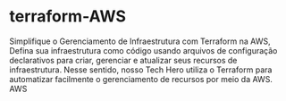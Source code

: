 # terraform-AWS
Simplifique o Gerenciamento de Infraestrutura com Terraform na AWS, Defina sua infraestrutura como código usando arquivos de configuração declarativos para criar, gerenciar e atualizar seus recursos de infraestrutura. Nesse sentido, nosso Tech Hero utiliza o Terraform para automatizar facilmente o gerenciamento de recursos por meio da AWS.  AWS
